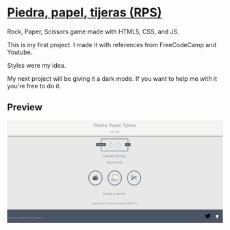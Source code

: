 # [Piedra, papel, tijeras (RPS)](https://jaervic.github.io/FirstWebDevProject/)

Rock, Paper, Scissors game made with HTML5, CSS, and JS.

This is my first project. I made it with references from FreeCodeCamp and Youtube.

Styles were my idea.

My next project will be giving it a dark mode. If you want to help me with it you're free to do it.

## Preview

![Preview Picture](https://github.com/jaervic/FirstWebDevProject/blob/main/images/preview%20ppt.png?raw=true)
